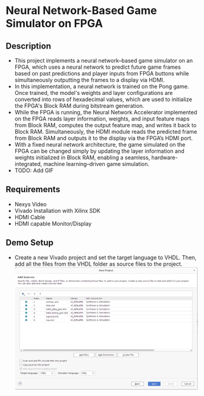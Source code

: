 # Neural Network-Based Game Simulator on FPGA
## Description
- This project implements a neural network–based game simulator on an FPGA, which uses a neural network to predict future game frames based on past predictions and player inputs from FPGA buttons while simultaneously outputting the frames to a display via HDMI.
- In this implementation, a neural network is trained on the Pong game. Once trained, the model's weights and layer configurations are converted into rows of hexadecimal values, which are used to initialize the FPGA's Block RAM during bitstream generation.
- While the FPGA is running, the Neural Network Accelerator implemented on the FPGA reads layer information, weights, and input feature maps from Block RAM, computes the output feature map, and writes it back to Block RAM. Simultaneously, the HDMI module reads the predicted frame from Block RAM and outputs it to the display via the FPGA’s HDMI port.
- With a fixed neural network architecture, the game simulated on the FPGA can be changed simply by updating the layer information and weights initialized in Block RAM, enabling a seamless, hardware-integrated, machine learning–driven game simulation.
- TODO: Add GIF

## Requirements
- Nexys Video
- Vivado Installation with Xilinx SDK
- HDMI Cable
- HDMI capable Monitor/Display

## Demo Setup
- Create a new Vivado project and set the target language to VHDL. Then, add all the files from the VHDL folder as source files to the project.
![Step 1](Image/step_1.png)

